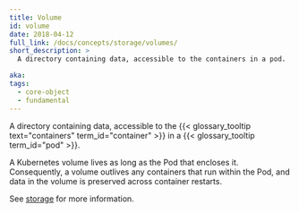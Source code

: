 ```yaml
---
title: Volume
id: volume
date: 2018-04-12
full_link: /docs/concepts/storage/volumes/
short_description: >
  A directory containing data, accessible to the containers in a pod.

aka:
tags:
  - core-object
  - fundamental
---
```


A directory containing data, accessible to the {{< glossary_tooltip text="containers" term_id="container" >}} in a {{< glossary_tooltip term_id="pod" >}}.

<!--more-->

A Kubernetes volume lives as long as the Pod that encloses it. Consequently, a volume outlives any containers that run within the Pod, and data in the volume is preserved across container restarts.

See [storage](/docs/concepts/storage/) for more information.
